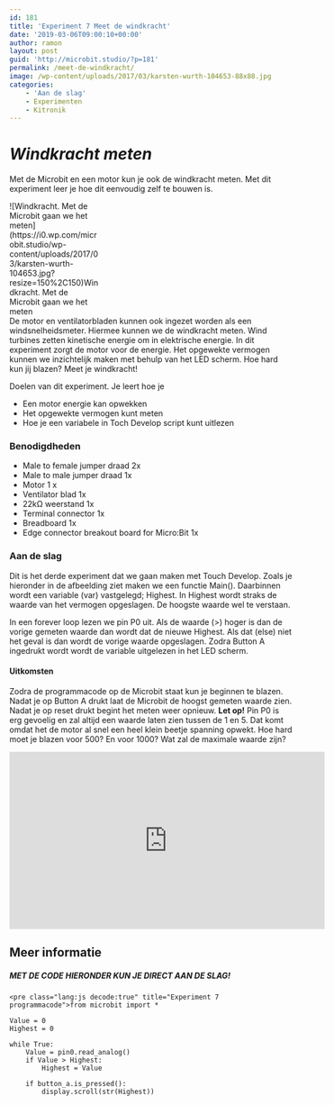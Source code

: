 ```yaml
---
id: 181
title: 'Experiment 7 Meet de windkracht'
date: '2019-03-06T09:00:10+00:00'
author: ramon
layout: post
guid: 'http://microbit.studio/?p=181'
permalink: /meet-de-windkracht/
image: /wp-content/uploads/2017/03/karsten-wurth-104653-88x88.jpg
categories:
    - 'Aan de slag'
    - Experimenten
    - Kitronik
---
```


# *Windkracht meten*

Met de Microbit en een motor kun je ook de windkracht meten. Met dit experiment leer je hoe dit eenvoudig zelf te bouwen is.

<div class="wp-caption alignleft" id="attachment_233" style="width: 160px">![Windkracht. Met de Microbit gaan we het meten](https://i0.wp.com/microbit.studio/wp-content/uploads/2017/03/karsten-wurth-104653.jpg?resize=150%2C150)Windkracht. Met de Microbit gaan we het meten

</div>De motor en ventilatorbladen kunnen ook ingezet worden als een windsnelheidsmeter. Hiermee kunnen we de windkracht meten. Wind turbines zetten kinetische energie om in elektrische energie. In dit experiment zorgt de motor voor de energie. Het opgewekte vermogen kunnen we inzichtelijk maken met behulp van het LED scherm. Hoe hard kun jij blazen? Meet je windkracht!

Doelen van dit experiment. Je leert hoe je

- Een motor energie kan opwekken
- Het opgewekte vermogen kunt meten
- Hoe je een variabele in Toch Develop script kunt uitlezen

### Benodigdheden

- Male to female jumper draad 2x
- Male to male jumper draad 1x
- Motor 1 x
- Ventilator blad 1x
- 22kΩ weerstand 1x
- Terminal connector 1x
- Breadboard 1x
- Edge connector breakout board for Micro:Bit 1x

### Aan de slag

Dit is het derde experiment dat we gaan maken met Touch Develop. Zoals je hieronder in de afbeelding ziet maken we een functie Main(). Daarbinnen wordt een variable (var) vastgelegd; Highest. In Highest wordt straks de waarde van het vermogen opgeslagen. De hoogste waarde wel te verstaan.

In een forever loop lezen we pin P0 uit. Als de waarde (&gt;) hoger is dan de vorige gemeten waarde dan wordt dat de nieuwe Highest. Als dat (else) niet het geval is dan wordt de vorige waarde opgeslagen. Zodra Button A ingedrukt wordt wordt de variable uitgelezen in het LED scherm.

#### Uitkomsten

Zodra de programmacode op de Microbit staat kun je beginnen te blazen. Nadat je op Button A drukt laat de Microbit de hoogst gemeten waarde zien. Nadat je op reset drukt begint het meten weer opnieuw. **Let op!** Pin P0 is erg gevoelig en zal altijd een waarde laten zien tussen de 1 en 5. Dat komt omdat het de motor al snel een heel klein beetje spanning opwekt. Hoe hard moet je blazen voor 500? En voor 1000? Wat zal de maximale waarde zijn?

<iframe allowfullscreen="allowfullscreen" frameborder="0" height="315" loading="lazy" src="https://www.youtube.com/embed/7u9MpORLgx0" width="560"></iframe>

## Meer informatie

##### MET DE CODE HIERONDER KUN JE DIRECT AAN DE SLAG!

```
<pre class="lang:js decode:true" title="Experiment 7 programmacode">from microbit import *

Value = 0
Highest = 0

while True:
    Value = pin0.read_analog()
    if Value > Highest:
        Highest = Value

    if button_a.is_pressed():
        display.scroll(str(Highest))
```